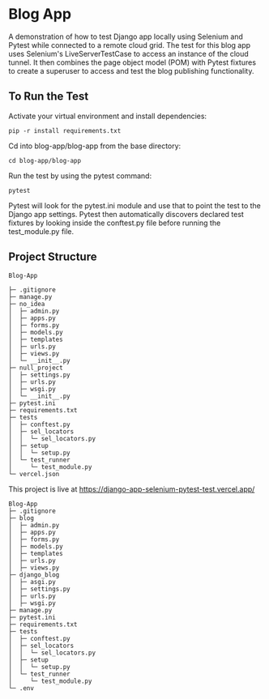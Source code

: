 # Blog App
A demonstration of how to test Django app locally using Selenium and Pytest while connected to a remote cloud grid. The test for this blog app uses Selenium's LiveServerTestCase to access an instance of the cloud tunnel. It then combines the page object model (POM) with Pytest fixtures to create a superuser to access and test the blog publishing functionality. 

## To Run the Test

Activate your virtual environment and install dependencies:

```pip -r install requirements.txt```

Cd into blog-app/blog-app from the base directory:

```cd blog-app/blog-app```

Run the test by using the pytest command:

```pytest```

Pytest will look for the pytest.ini module and use that to point the test to the Django app settings. Pytest then automatically discovers declared test fixtures by looking inside the conftest.py file before running the test_module.py file. 

## Project Structure

```
Blog-App

├─ .gitignore
├─ manage.py
├─ no_idea
│  ├─ admin.py
│  ├─ apps.py
│  ├─ forms.py
│  ├─ models.py
│  ├─ templates
│  ├─ urls.py
│  ├─ views.py
│  └─ __init__.py
├─ null_project
│  ├─ settings.py
│  ├─ urls.py
│  ├─ wsgi.py
│  └─ __init__.py
├─ pytest.ini
├─ requirements.txt
├─ tests
│  ├─ conftest.py
│  ├─ sel_locators
│  │  └─ sel_locators.py
│  ├─ setup
│  │  └─ setup.py
│  └─ test_runner
│     └─ test_module.py
└─ vercel.json
```

This project is live at https://django-app-selenium-pytest-test.vercel.app/
```
Blog-App
├─ .gitignore
├─ blog
│  ├─ admin.py
│  ├─ apps.py
│  ├─ forms.py
│  ├─ models.py
│  ├─ templates
│  ├─ urls.py
│  ├─ views.py
├─ django_blog
│  ├─ asgi.py
│  ├─ settings.py
│  ├─ urls.py
│  ├─ wsgi.py
├─ manage.py
├─ pytest.ini
├─ requirements.txt
├─ tests
│  ├─ conftest.py
│  ├─ sel_locators
│  │  └─ sel_locators.py
│  ├─ setup
│  │  └─ setup.py
│  └─ test_runner
│     └─ test_module.py
└─ .env

```